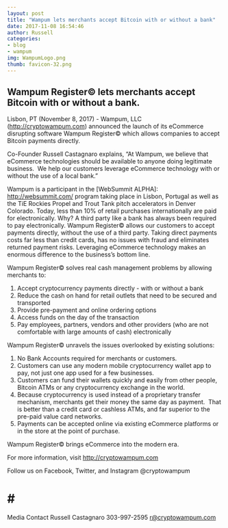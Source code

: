 ```yaml
---
layout: post
title: "Wampum lets merchants accept Bitcoin with or without a bank"
date: 2017-11-08 16:54:46
author: Russell
categories:
- blog
- wampum
img: WampumLogo.png
thumb: favicon-32.png
---
```


## Wampum Register© lets merchants accept Bitcoin with or without a bank.


Lisbon, PT (November 8, 2017) - Wampum, LLC (http://cryptowampum.com) announced the launch of its eCommerce disrupting software Wampum Register© which allows companies to accept Bitcoin payments directly.

Co-Founder Russell Castagnaro explains, “At Wampum, we believe that eCommerce technologies should be available to anyone doing legitimate business.  We help our customers leverage eCommerce technology with or without the use of a local bank.” 

Wampum is a participant in the [WebSummit ALPHA]: http://websummit.com/ program taking place in Lisbon, Portugal as well as the TiE Rockies Propel and Trout Tank pitch accelerators in Denver Colorado. Today, less than 10% of retail purchases internationally are paid for electronically.  Why? A third party like a bank has always been required to pay electronically. Wampum Register© allows our customers to accept payments directly, without the use of a third party. Taking direct payments costs far less than credit cards, has no issues with fraud and eliminates returned payment risks. Leveraging eCommerce technology makes an enormous difference to the business’s bottom line.


Wampum Register© solves real cash management problems by allowing merchants to:

1)    Accept cryptocurrency payments directly - with or without a bank
2)    Reduce the cash on hand for retail outlets that need to be secured and transported
3)    Provide pre-payment and online ordering options
4)    Access funds on the day of the transaction
5)    Pay employees, partners, vendors and other providers (who are not comfortable with large amounts of cash) electronically

Wampum Register© unravels the issues overlooked by existing solutions:

1)    No Bank Accounts required for merchants or customers.
2)    Customers can use any modern mobile cryptocurrency wallet app to pay, not just one app used for a few businesses.
3)    Customers can fund their wallets quickly and easily from other people, Bitcoin ATMs or any cryptocurrency exchange in the world.
4)    Because cryptocurrency is used instead of a proprietary transfer mechanism, merchants get their money the same day as payment.  That is better than a credit card or cashless ATMs, and far superior to the pre-paid value card networks.
5)    Payments can be accepted online via existing eCommerce platforms or in the store at the point of purchase.

Wampum Register© brings eCommerce into the modern era.

For more information, visit http://cryptowampum.com

Follow us on Facebook, Twitter, and Instagram @cryptowampum

# # #
Media Contact
Russell Castagnaro
303-997-2595
r@cryptowampum.com



[russell]: http://cryptowampum.com
